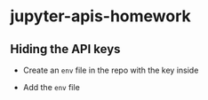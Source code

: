 # jupyter-apis-homework

## Hiding the API keys
- Create an `env` file in the repo with the key inside

- Add the `env` file

